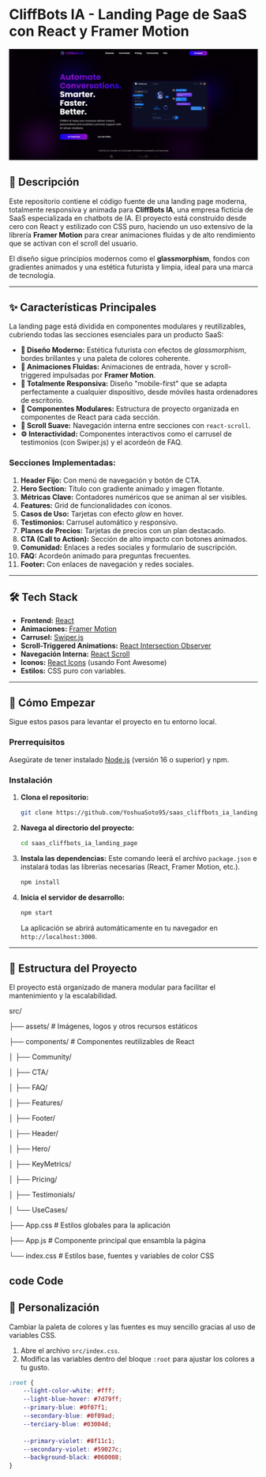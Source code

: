 # CliffBots IA - Landing Page de SaaS con React y Framer Motion

![CliffBots IA Hero Section](banner.png) 

## 📜 Descripción

Este repositorio contiene el código fuente de una landing page moderna, totalmente responsiva y animada para **CliffBots IA**, una empresa ficticia de SaaS especializada en chatbots de IA. El proyecto está construido desde cero con React y estilizado con CSS puro, haciendo un uso extensivo de la librería **Framer Motion** para crear animaciones fluidas y de alto rendimiento que se activan con el scroll del usuario.

El diseño sigue principios modernos como el **glassmorphism**, fondos con gradientes animados y una estética futurista y limpia, ideal para una marca de tecnología.

---

## ✨ Características Principales

La landing page está dividida en componentes modulares y reutilizables, cubriendo todas las secciones esenciales para un producto SaaS:

-   **🎨 Diseño Moderno:** Estética futurista con efectos de *glassmorphism*, bordes brillantes y una paleta de colores coherente.
-   **🚀 Animaciones Fluidas:** Animaciones de entrada, hover y scroll-triggered impulsadas por **Framer Motion**.
-   **📱 Totalmente Responsiva:** Diseño "mobile-first" que se adapta perfectamente a cualquier dispositivo, desde móviles hasta ordenadores de escritorio.
-   **🧩 Componentes Modulares:** Estructura de proyecto organizada en componentes de React para cada sección.
-   **📜 Scroll Suave:** Navegación interna entre secciones con `react-scroll`.
-   **⚙️ Interactividad:** Componentes interactivos como el carrusel de testimonios (con Swiper.js) y el acordeón de FAQ.

### Secciones Implementadas:
1.  **Header Fijo:** Con menú de navegación y botón de CTA.
2.  **Hero Section:** Título con gradiente animado y imagen flotante.
3.  **Métricas Clave:** Contadores numéricos que se animan al ser visibles.
4.  **Features:** Grid de funcionalidades con íconos.
5.  **Casos de Uso:** Tarjetas con efecto *glow* en hover.
6.  **Testimonios:** Carrusel automático y responsivo.
7.  **Planes de Precios:** Tarjetas de precios con un plan destacado.
8.  **CTA (Call to Action):** Sección de alto impacto con botones animados.
9.  **Comunidad:** Enlaces a redes sociales y formulario de suscripción.
10. **FAQ:** Acordeón animado para preguntas frecuentes.
11. **Footer:** Con enlaces de navegación y redes sociales.

---

## 🛠️ Tech Stack

-   **Frontend:** [React](https://reactjs.org/)
-   **Animaciones:** [Framer Motion](https://www.framer.com/motion/)
-   **Carrusel:** [Swiper.js](https://swiperjs.com/)
-   **Scroll-Triggered Animations:** [React Intersection Observer](https://www.npmjs.com/package/react-intersection-observer)
-   **Navegación Interna:** [React Scroll](https://www.npmjs.com/package/react-scroll)
-   **Iconos:** [React Icons](https://react-icons.github.io/react-icons/) (usando Font Awesome)
-   **Estilos:** CSS puro con variables.

---

## 🚀 Cómo Empezar

Sigue estos pasos para levantar el proyecto en tu entorno local.

### Prerrequisitos

Asegúrate de tener instalado [Node.js](https://nodejs.org/) (versión 16 o superior) y npm.

### Instalación

1.  **Clona el repositorio:**
    ```sh
    git clone https://github.com/YoshuaSoto95/saas_cliffbots_ia_landing_page.git
    ```

2.  **Navega al directorio del proyecto:**
    ```sh
    cd saas_cliffbots_ia_landing_page
    ```

3.  **Instala las dependencias:**
    Este comando leerá el archivo `package.json` e instalará todas las librerías necesarias (React, Framer Motion, etc.).
    ```sh
    npm install
    ```

4.  **Inicia el servidor de desarrollo:**
    ```sh
    npm start
    ```
    La aplicación se abrirá automáticamente en tu navegador en `http://localhost:3000`.

---

## 📂 Estructura del Proyecto

El proyecto está organizado de manera modular para facilitar el mantenimiento y la escalabilidad.

src/

├── assets/ # Imágenes, logos y otros recursos estáticos

├── components/ # Componentes reutilizables de React

│ ├── Community/

│ ├── CTA/

│ ├── FAQ/

│ ├── Features/

│ ├── Footer/

│ ├── Header/

│ ├── Hero/

│ ├── KeyMetrics/

│ ├── Pricing/

│ ├── Testimonials/

│ └── UseCases/

├── App.css # Estilos globales para la aplicación

├── App.js # Componente principal que ensambla la página

└── index.css # Estilos base, fuentes y variables de color CSS

code
Code
---

## 🎨 Personalización

Cambiar la paleta de colores y las fuentes es muy sencillo gracias al uso de variables CSS.

1.  Abre el archivo `src/index.css`.
2.  Modifica las variables dentro del bloque `:root` para ajustar los colores a tu gusto.

```css
:root {
	--light-color-white: #fff;
	--light-blue-hover: #7d79ff;
	--primary-blue: #0f07f1;
	--secondary-blue: #0f09ad;
	--terciary-blue: #03004d;

	--primary-violet: #8f11c1;
	--secondary-violet: #59027c;
	--background-black: #060008;
}